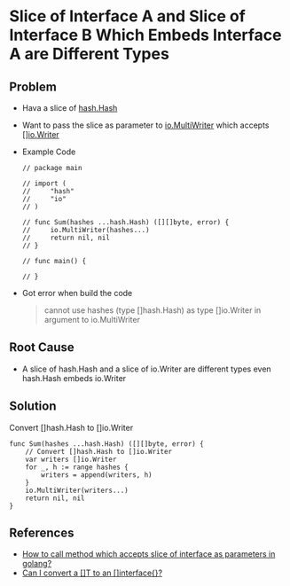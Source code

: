 # Slice of Interface A and Slice of Interface B Which Embeds Interface A are Different Types

## Problem
* Hava a slice of [hash.Hash](https://pkg.go.dev/hash#Hash)
* Want to pass the slice as parameter to [io.MultiWriter](https://pkg.go.dev/io#MultiWriter) which accepts [[]io.Writer](https://pkg.go.dev/io#Writer)
* Example Code

  ```
  // package main

  // import (
  //     "hash"
  //     "io"
  // )

  // func Sum(hashes ...hash.Hash) ([][]byte, error) {
  //     io.MultiWriter(hashes...)
  //     return nil, nil
  // }

  // func main() {

  // }
  ```

* Got error when build the code

  > cannot use hashes (type []hash.Hash) as type []io.Writer in argument to io.MultiWriter

## Root Cause
* A slice of hash.Hash and a slice of io.Writer are different types even hash.Hash embeds io.Writer

## Solution
Convert []hash.Hash to []io.Writer
```
func Sum(hashes ...hash.Hash) ([][]byte, error) {
	// Convert []hash.Hash to []io.Writer
	var writers []io.Writer
	for _, h := range hashes {
		writers = append(writers, h)
	}
	io.MultiWriter(writers...)
	return nil, nil
}
```

## References
* [How to call method which accepts slice of interface as parameters in golang?](https://stackoverflow.com/questions/44313364/how-to-call-method-which-accepts-slice-of-interface-as-parameters-in-golang)
* [Can I convert a []T to an []interface{}?](https://golang.google.cn/doc/faq#convert_slice_of_interface)
